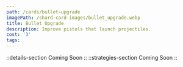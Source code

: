 ```yaml
---
path: /cards/bullet-upgrade
imagePath: /shard-card-images/bullet_upgrade.webp
title: Bullet Upgrade
description: Improve pistols that launch projectiles.
cost: '3'
tags:
---
```

::details-section
Coming Soon
::
::strategies-section
Coming Soon
::